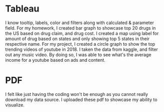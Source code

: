# Tableau
I know tooltip, labels, color and filters along with calculated & parameter field. For my homework, I created bar graph to showcase top 20 drugs in the US based on drug claim, and drug cost. I created a map using label for amount of drug based on states and only showing top 5 states in their respective name. 
For my project, I created a circle graph to show the top trending videos of youtube in 2018. I taken the data from kaggle, and filter out any music video. By doing so, I was able to see what's the average income for a youtube based on ads and content. 

# PDF
I felt like just having the coding won't be enough as you cannot really download my data source.
I uploaded these pdf to showcase my ability to visualize.
